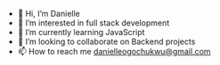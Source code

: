 - 👋 Hi, I’m Danielle
- 👀 I’m interested in full stack development 
- 🌱 I’m currently learning JavaScript 
- 💞️ I’m looking to collaborate on Backend projects
- 📫 How to reach me danielleogochukwu@gmail.com 

<!---
Xhoye/Xhoye is a ✨ special ✨ repository because its `README.md` (this file) appears on your GitHub profile.
You can click the Preview link to take a look at your changes.
--->
